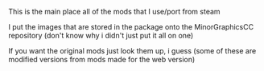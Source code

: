 This is the main place all of the mods that I use/port from steam

I put the images that are stored in the package onto the MinorGraphicsCC repository (don't know why i didn't just put it all on one)

If you want the original mods just look them up, i guess (some of these are modified versions from mods made for the web version)

